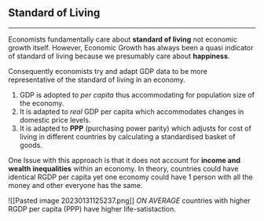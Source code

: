 ## Standard of Living
---

Economists fundamentally care about **standard of living** not economic growth itself. However, Economic Growth has always been a quasi indicator of standard of living because we presumably care about **happiness**. 

Consequently economists try and adapt GDP data to be more representative of the standard of living in an economy. 

1. GDP is adopted to *per capita* thus accommodating for population size of the economy. 
2. It is adapted to *real* GDP per capita which accommodates changes in domestic price levels. 
3. It is adapted to **PPP** (purchasing power parity) which adjusts for cost of living in different countries by calculating a standardised basket of goods. 

One Issue with this approach is that it does not account for **income and wealth inequalities** within an economy. In theory, countries could have identical RGDP per capita yet one economy could have 1 person with all the money and other everyone has the same. 

![[Pasted image 20230131125237.png]]
*ON AVERAGE* countries with higher RGDP per capita (PPP) have higher life-satistaction.

